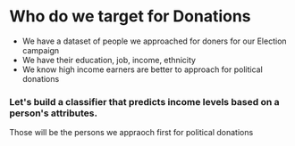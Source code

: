 # Who do we target for Donations

- We have a dataset of people we approached for doners for our Election campaign
- We have their education, job, income, ethnicity 
- We know high income earners are better to approach for political donations

### Let's build a classifier that predicts income levels based on a person's attributes. 
Those will be the persons we appraoch first for political donations
